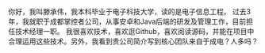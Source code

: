 你好，我叫滕承伟，我本科毕业于电子科技大学，读的是电子信息工程。
过去3年，我就职于成都掌控者公司，从事安卓和Java后端的研发及管理工作，目前担任技术经理一职。
我很喜欢技术，喜欢逛Github，喜欢阅读源码，并能在项目中合理运用这些技术。另外，我看到贵公司简介写到核心团队来自于成电？人多吗？